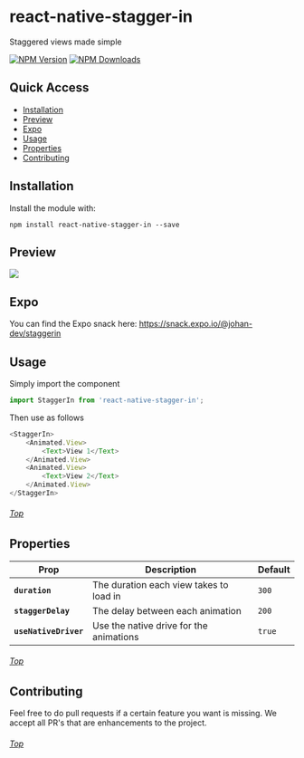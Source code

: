# react-native-stagger-in

Staggered views made simple

[![NPM Version](https://img.shields.io/npm/v/react-native-stagger-in.svg?style=flat)](https://www.npmjs.com/package/react-native-stagger-in)
[![NPM Downloads](https://img.shields.io/npm/dm/react-native-stagger-in.svg?style=flat)](https://www.npmjs.com/package/react-native-stagger-in)

<a name='top'/>

## Quick Access
* <a href='#install'>Installation</a>
* <a href='#preview'>Preview</a>
* <a href='#expo'>Expo</a>
* <a href='#usage'>Usage</a>
* <a href='#properties'>Properties</a>
* <a href='#contributing'>Contributing</a>

## <a name='install'>Installation</a>
Install the module with:


```
npm install react-native-stagger-in --save
```

## <a name='preview'>Preview</a>

![](https://github.com/Johan-dutoit/react-native-stagger-in/blob/master/preview.gif)

## <a name='expo'>Expo</a>

You can find the Expo snack here: <a href='https://snack.expo.io/@johan-dev/staggerin'>https://snack.expo.io/@johan-dev/staggerin</a>

## <a name='usage'>Usage</a>
Simply import the component 

```js
import StaggerIn from 'react-native-stagger-in';
```

Then use as follows
```js
<StaggerIn>
    <Animated.View>
        <Text>View 1</Text>
    </Animated.View>
    <Animated.View>
        <Text>View 2</Text>
    </Animated.View>
</StaggerIn>
```


###### <a href='#top'>Top</a>

## <a name='properties'>Properties</a>

| Prop | Description | Default |
|---|---|---|
|**`duration`**|The duration each view takes to load in|`300`|
|**`staggerDelay`**|The delay between each animation|`200`|
|**`useNativeDriver`**|Use the native drive for the animations|`true`|

###### <a href='#top'>Top</a>

## <a name='#Contributing'>Contributing</a>
Feel free to do pull requests if a certain feature you want is missing.  We accept all PR's that are enhancements to the project.

###### <a href='#top'>Top</a>
